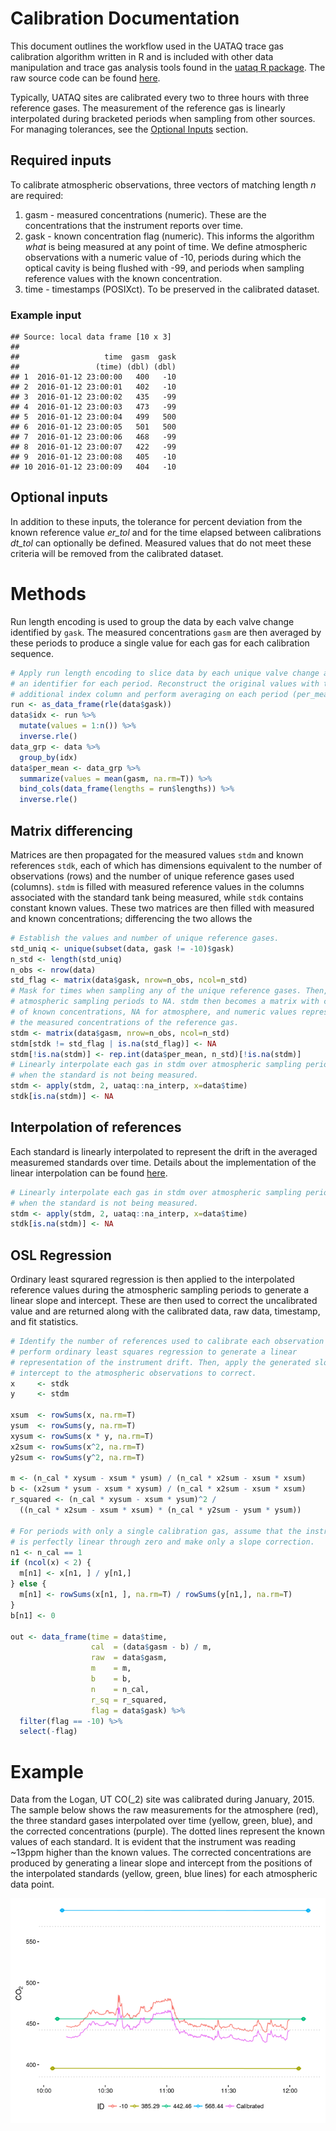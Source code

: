 
Calibration Documentation
=========================

This document outlines the workflow used in the UATAQ trace gas calibration algorithm written in R and is included with other data manipulation and trace gas analysis tools found in the [uataq R package](https://github.com/benfasoli/uataq). The raw source code can be found [here](https://github.com/benfasoli/uataq/blob/master/R/data-manipulation.R#L25-L173).

Typically, UATAQ sites are calibrated every two to three hours with three reference gases. The measurement of the reference gas is linearly interpolated during bracketed periods when sampling from other sources. For managing tolerances, see the [Optional Inputs](#Optionalinputs) section.

Required inputs
---------------

To calibrate atmospheric observations, three vectors of matching length *n* are required:
1. gasm - measured concentrations (numeric). These are the concentrations that the instrument reports over time.
2. gask - known concentration flag (numeric). This informs the algorithm *what* is being measured at any point of time. We define atmospheric observations with a numeric value of -10, periods during which the optical cavity is being flushed with -99, and periods when sampling reference values with the known concentration.
3. time - timestamps (POSIXct). To be preserved in the calibrated dataset.

### Example input

    ## Source: local data frame [10 x 3]
    ## 
    ##                   time  gasm  gask
    ##                 (time) (dbl) (dbl)
    ## 1  2016-01-12 23:00:00   400   -10
    ## 2  2016-01-12 23:00:01   402   -10
    ## 3  2016-01-12 23:00:02   435   -99
    ## 4  2016-01-12 23:00:03   473   -99
    ## 5  2016-01-12 23:00:04   499   500
    ## 6  2016-01-12 23:00:05   501   500
    ## 7  2016-01-12 23:00:06   468   -99
    ## 8  2016-01-12 23:00:07   422   -99
    ## 9  2016-01-12 23:00:08   405   -10
    ## 10 2016-01-12 23:00:09   404   -10

Optional inputs
---------------

In addition to these inputs, the tolerance for percent deviation from the known reference value *er\_tol* and for the time elapsed between calibrations *dt\_tol* can optionally be defined. Measured values that do not meet these criteria will be removed from the calibrated dataset.

Methods
=======

Run length encoding is used to group the data by each valve change identified by `gask`. The measured concentrations `gasm` are then averaged by these periods to produce a single value for each gas for each calibration sequence.

``` r
# Apply run length encoding to slice data by each unique valve change and add
# an identifier for each period. Reconstruct the original values with the
# additional index column and perform averaging on each period (per_mean).
run <- as_data_frame(rle(data$gask))
data$idx <- run %>%
  mutate(values = 1:n()) %>%
  inverse.rle()
data_grp <- data %>%
  group_by(idx)
data$per_mean <- data_grp %>%
  summarize(values = mean(gasm, na.rm=T)) %>%
  bind_cols(data_frame(lengths = run$lengths)) %>%
  inverse.rle()
```

Matrix differencing
-------------------

Matrices are then propagated for the measured values `stdm` and known references `stdk`, each of which has dimensions equivalent to the number of observations (rows) and the number of unique reference gases used (columns). `stdm` is filled with measured reference values in the columns associated with the standard tank being measured, while `stdk` contains constant known values. These two matrices are then filled with measured and known concentrations; differencing the two allows the

``` r
# Establish the values and number of unique reference gases.
std_uniq <- unique(subset(data, gask != -10)$gask)
n_std <- length(std_uniq)
n_obs <- nrow(data)
std_flag <- matrix(data$gask, nrow=n_obs, ncol=n_std)
# Mask for times when sampling any of the unique reference gases. Then, set
# atmospheric sampling periods to NA. stdm then becomes a matrix with columns
# of known concentrations, NA for atmosphere, and numeric values representing
# the measured concentrations of the reference gas.
stdm <- matrix(data$gasm, nrow=n_obs, ncol=n_std)
stdm[stdk != std_flag | is.na(std_flag)] <- NA
stdm[!is.na(stdm)] <- rep.int(data$per_mean, n_std)[!is.na(stdm)]
# Linearly interpolate each gas in stdm over atmospheric sampling periods
# when the standard is not being measured.
stdm <- apply(stdm, 2, uataq::na_interp, x=data$time)
stdk[is.na(stdm)] <- NA
```

Interpolation of references
---------------------------

Each standard is linearly interpolated to represent the drift in the averaged measuremed standards over time. Details about the implementation of the linear interpolation can be found [here](https://github.com/benfasoli/uataq/blob/master/R/data-manipulation.R#L246-L264).

``` r
# Linearly interpolate each gas in stdm over atmospheric sampling periods
# when the standard is not being measured.
stdm <- apply(stdm, 2, uataq::na_interp, x=data$time)
stdk[is.na(stdm)] <- NA
```

OSL Regression
--------------

Ordinary least squrared regression is then applied to the interpolated reference values during the atmospheric sampling periods to generate a linear slope and intercept. These are then used to correct the uncalibrated value and are returned along with the calibrated data, raw data, timestamp, and fit statistics.

``` r
# Identify the number of references used to calibrate each observation and
# perform ordinary least squares regression to generate a linear
# representation of the instrument drift. Then, apply the generated slope and
# intercept to the atmospheric observations to correct.
x     <- stdk
y     <- stdm

xsum  <- rowSums(x, na.rm=T)
ysum  <- rowSums(y, na.rm=T)
xysum <- rowSums(x * y, na.rm=T)
x2sum <- rowSums(x^2, na.rm=T)
y2sum <- rowSums(y^2, na.rm=T)

m <- (n_cal * xysum - xsum * ysum) / (n_cal * x2sum - xsum * xsum)
b <- (x2sum * ysum - xsum * xysum) / (n_cal * x2sum - xsum * xsum)
r_squared <- (n_cal * xysum - xsum * ysum)^2 /
  ((n_cal * x2sum - xsum * xsum) * (n_cal * y2sum - ysum * ysum))

# For periods with only a single calibration gas, assume that the instrument
# is perfectly linear through zero and make only a slope correction.
n1 <- n_cal == 1
if (ncol(x) < 2) {
  m[n1] <- x[n1, ] / y[n1,]
} else {
  m[n1] <- rowSums(x[n1, ], na.rm=T) / rowSums(y[n1,], na.rm=T)
}
b[n1] <- 0

out <- data_frame(time = data$time,
                  cal  = (data$gasm - b) / m,
                  raw  = data$gasm,
                  m    = m,
                  b    = b,
                  n    = n_cal,
                  r_sq = r_squared,
                  flag = data$gask) %>%
  filter(flag == -10) %>%
  select(-flag)
```

Example
=======

Data from the Logan, UT CO\(_2\) site was calibrated during January, 2015. The sample below shows the raw measurements for the atmosphere (red), the three standard gases interpolated over time (yellow, green, blue), and the corrected concentrations (purple). The dotted lines represent the known values of each standard. It is evident that the instrument was reading ~13ppm higher than the known values. The corrected concentrations are produced by generating a linear slope and intercept from the positions of the interpolated standards (yellow, green, blue lines) for each atmospheric data point.

![](README_files/figure-markdown_github/unnamed-chunk-6-1.png)<!-- -->
